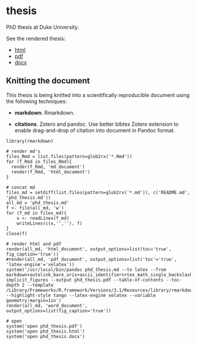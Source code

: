 thesis
======

PhD thesis at Duke University.

See the rendered thesis:

-   [html](http://htmlpreview.github.io/?https://raw.githubusercontent.com/bbest/phd_thesis/master/phd_thesis.html)
-   [pdf](https://github.com/bbest/phd_thesis/raw/master/phd_thesis.pdf)
-   [docx](https://github.com/bbest/phd_thesis/raw/master/phd_thesis.docx)

Knitting the document
---------------------

This thesis is being knitted into a scientifically reproducible document
using the following techniques:

-   **markdown**. Rmarkdown.

-   **citations**. Zotero and pandoc. Use better bibtex Zotero extension
    to enable drag-and-drop of citation into document in Pandoc format.

<!-- -->

    library(rmarkdown)

    # render md's
    files_Rmd = list.files(pattern=glob2rx('*.Rmd'))
    for (f_Rmd in files_Rmd){
      render(f_Rmd, 'md_document')
      render(f_Rmd, 'html_document')
    }

    # concat md
    files_md = setdiff(list.files(pattern=glob2rx('*.md')), c('README.md', 'phd_thesis.md'))
    all_md = 'phd_thesis.md'
    f <- file(all_md, 'w') 
    for (f_md in files_md){ 
        x <- readLines(f_md) 
        writeLines(c(x,'',''), f)
    } 
    close(f)

    # render html and pdf
    render(all_md, 'html_document', output_options=list(toc='true', fig_caption='true'))
    #render(all_md, 'pdf_document', output_options=list('toc'='true', 'latex-engine'='xelatex'))
    system('/usr/local/bin/pandoc phd_thesis.md --to latex --from markdown+autolink_bare_uris+ascii_identifiers+tex_math_single_backslash-implicit_figures --output phd_thesis.pdf --table-of-contents --toc-depth 2 --template /Library/Frameworks/R.framework/Versions/3.1/Resources/library/rmarkdown/rmd/latex/default.tex --highlight-style tango --latex-engine xelatex --variable geometry:margin=1in')
    render(all_md, 'word_document', output_options=list(fig_caption='true'))

    # open
    system('open phd_thesis.pdf')
    system('open phd_thesis.html')
    system('open phd_thesis.docx')
